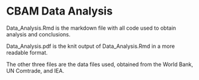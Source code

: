 # CBAM Data Analysis

Data_Analysis.Rmd is the markdown file with all code used to obtain analysis and conclusions.

Data_Analysis.pdf is the knit output of Data_Analysis.Rmd in a more readable format.

The other three files are the data files used, obtained from the World Bank, UN Comtrade, and IEA. 

